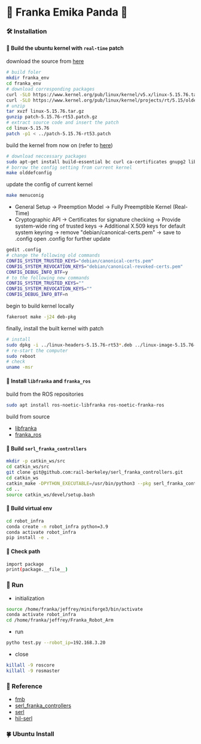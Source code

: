 # 🦾 Franka Emika Panda 🐼


### 🛠️ Installation


#### 🔧 Build the ubuntu kernel with `real-time` patch

download the source from [here](https://www.kernel.org/pub/linux/kernel/)
```bash
# build foler
mkdir franka_env
cd franka_env
# download corresponding packages
curl -SLO https://www.kernel.org/pub/linux/kernel/v5.x/linux-5.15.76.tar.gz
curl -SLO https://www.kernel.org/pub/linux/kernel/projects/rt/5.15/older/patch-5.15.76-rt53.patch.gz
# unzip
tar xvzf linux-5.15.76.tar.gz
gunzip patch-5.15.76-rt53.patch.gz
# extract source code and insert the patch
cd linux-5.15.76
patch -p1 < ../patch-5.15.76-rt53.patch
```
build the kernel from now on (refer to [here](https://blog.csdn.net/tiboyang/article/details/127700249))
```bash
# download neccessary packages
sudo apt-get install build-essential bc curl ca-certificates gnupg2 libssl-dev lsb-release libelf-dev bison flex dwarves zstd libncurses-dev
# borrow the config setting from current kernel
make olddefconfig
```
update the config of current kernel
```bash
make menuconig
```
* General Setup -> Preemption Model -> Fully Preemptible Kernel (Real-Time)
* Cryptographic API -> Certificates for signature checking -> Provide system-wide ring of trusted keys -> Additional X.509 keys for default system keyring -> remove  "debian/canonical-certs.pem" -> save to .config
open .config for further update
```bash
gedit .config
# change the following old commands
CONFIG_SYSTEM_TRUSTED_KEYS="debian/canonical-certs.pem"
CONFIG_SYSTEM_REVOCATION_KEYS="debian/canonical-revoked-certs.pem"
CONFIG_DEBUG_INFO_BTF=y
# to the following new commands
CONFIG_SYSTEM_TRUSTED_KEYS=""
CONFIG_SYSTEM_REVOCATION_KEYS=""
CONFIG_DEBUG_INFO_BTF=n
```
begin to build kernel locally
```bash
fakeroot make -j24 deb-pkg
```
finally, install the built kernel with patch
```bash
# install
sudo dpkg -i ../linux-headers-5.15.76-rt53*.deb ../linux-image-5.15.76-rt53*.deb
# re-start the computer
sudo reboot
# check
uname -msr
```


#### 🔧 Install `libfranka` and `franka_ros`
build from the ROS repositories
```bash
sudo apt install ros-noetic-libfranka ros-noetic-franka-ros
```
build from source
* [libfranka](https://github.com/frankaemika/libfranka/blob/main/README.md)
* [franka_ros](https://frankaemika.github.io/docs/installation_linux.html#building-the-ros-packages)


#### 🔧 Build `serl_franka_controllers`
```bash
mkdir -p catkin_ws/src
cd catkin_ws/src
git clone git@github.com:rail-berkeley/serl_franka_controllers.git
cd catkin_ws
catkin_make -DPYTHON_EXECUTABLE=/usr/bin/python3 --pkg serl_franka_controllers
cd ..
source catkin_ws/devel/setup.bash
```

#### 🔧 Build virtual env
```bash
cd robot_infra
conda create -n robot_infra python=3.9
conda activate robot_infra
pip install -e .
```

#### 🔧 Check path
```bash
import package
print(package.__file__)
```


### 🚗 Run
* initialization
```bash
source /home/franka/jeffrey/miniforge3/bin/activate
conda activate robot_infra
cd /home/franka/jeffrey/Franka_Robot_Arm
```
* run
```bash
pytho test.py --robot_ip=192.168.3.20
```
* close
```bash
killall -9 roscore
killall -9 rosmaster
```


### 📖 Reference
* [fmb](https://github.com/rail-berkeley/fmb/tree/main)
* [serl_franka_controllers](https://github.com/rail-berkeley/serl_franka_controllers)
* [serl](https://github.com/rail-berkeley/serl)
* [hil-serl](https://github.com/rail-berkeley/hil-serl)



### 🍀 Ubuntu Install

```bash


```


